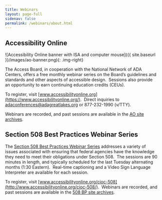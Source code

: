 ```yaml
---
title: Webinars
layout: page-full
sidenav: false
permalink: /webinars/about.html
---
```


## Accessibility Online

![Accessibility Online banner with ISA and computer mouse]({{ site.baseurl }}/images/ao-banner.png){: .img-right}

The Access Board, in cooperation with the National Network of ADA Centers, offers a free monthly webinar series on the Board’s guidelines and standards and other aspects of accessible design.&nbsp; Sessions also provide an opportunity to earn continuing education credits (CEUs).

To register, visit [www.accessibilityonline.org](https://www.accessibilityonline.org/).&nbsp;
Direct inquiries to [adaconferences@adagreatlakes.org](mailto:adaconferences@adagreatlakes.org) or 877-232-1990 (v/TTY).

Webinars are recorded, and past sessions are available in the [AO site archives](https://www.accessibilityonline.org/ao/archives/). 

## Section 508 Best Practices Webinar Series ##

The [Section 508 Best Practices Webinar Series](https://www.accessibilityonline.org/cioc-508/schedule/) addresses a variety of issues associated with ensuring that federal agencies have the knowledge they need to meet their obligations under Section 508.&nbsp;
The sessions are 90 minutes in length, and typically scheduled for the last Tuesday alternating months (1:30 Eastern).&nbsp;
Real-time captioning and a Video Sign Language Interpreter are available for each session.&nbsp;

To register, visit [www.accessibilityonline.org/cioc-508](http://www.accessibilityonline.org/cioc-508/).&nbsp;
Webinars are recorded, and past sessions are available in the [508 BP site archives](https://www.accessibilityonline.org/cioc-508/archives/). 
